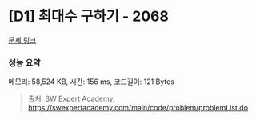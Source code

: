 # [D1] 최대수 구하기 - 2068 

[문제 링크](https://swexpertacademy.com/main/code/problem/problemDetail.do?contestProbId=AV5QQhbqA4QDFAUq) 

### 성능 요약

메모리: 58,524 KB, 시간: 156 ms, 코드길이: 121 Bytes



> 출처: SW Expert Academy, https://swexpertacademy.com/main/code/problem/problemList.do